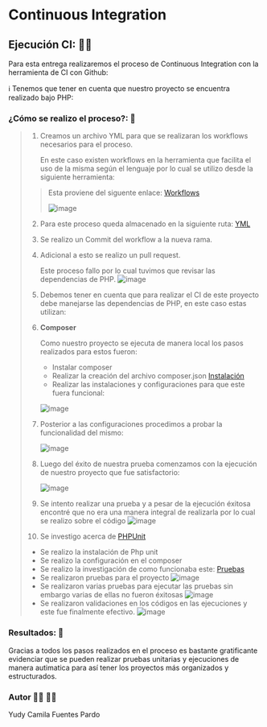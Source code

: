 
# Continuous Integration
## Ejecución CI: 🏃‍♀️

Para esta entrega realizaremos el proceso de Continuous Integration con la herramienta de CI con Github: 

ℹ️ Tenemos que tener en cuenta que nuestro proyecto se encuentra realizado bajo PHP:

### ¿Cómo se realizo el proceso?: 📘
>
>1. Creamos un archivo YML para que se realizaran los workflows necesarios para el proceso.
>
>     En este caso existen workflows en la herramienta que facilita el uso de la misma según el lenguaje por lo cual se utilizo desde la siguiente herramienta:
>
  >>   Esta proviene del siguente enlace: [Workflows](https://github.com/CamiFuentes17/github-actions-for-ci/actions/new?category=none&query=php)
  >>
  >>    ![image](https://user-images.githubusercontent.com/26396833/160052544-f12d5898-2263-4168-969b-ae660fb73d32.png)
>
>2. Para este proceso queda almacenado en la siguiente ruta: [YML](https://github.com/CamiFuentes17/trivia/blob/7709e977751b6e5e0cd97fe5d66d45000a45ac05/.github/workflows/php.yml)
>
>3. Se realizo un Commit del workflow a la nueva rama.
>
>4. Adicional a esto se realizo un pull request.
>
>     Este proceso fallo por lo cual tuvimos que revisar las dependencias de PHP.
>       ![image](https://user-images.githubusercontent.com/26396833/160054212-f8971590-4486-4a91-9a70-9e9726d2031d.png)
>     
>5. Debemos tener en cuenta que para realizar el CI de este proyecto debe manejarse las dependencias de PHP, en este caso estas utilizan:
>
>1. **Composer**
>
>    Como nuestro proyecto se ejecuta de manera local los pasos realizados para estos fueron:
>  
>    - Instalar composer
>    - Realizar la creación del archivo composer.json [Instalación](https://getcomposer.org/doc/01-basic-usage.md)
>    - Realizar las instalaciones y configuraciones para que este fuera funcional:
>    
>    ![image](https://user-images.githubusercontent.com/26396833/160053607-3beedba4-fb94-4270-81bb-ef6cab7447c2.png)
>6. Posterior a las configuraciones procedimos a probar la funcionalidad del mismo:
>
>    ![image](https://user-images.githubusercontent.com/26396833/160054511-605ffa48-e5c9-4ab2-8104-82ed932d70d3.png)
>7. Luego del éxito de nuestra prueba comenzamos con la ejecución de nuestro proyecto que fue satisfactorio: 
>
>    ![image](https://user-images.githubusercontent.com/26396833/160054610-c0b03402-ff59-4264-85d1-92f48fb1df39.png)
>    
>8. Se intento realizar una prueba y a pesar de la ejecución éxitosa encontré que no era una manera integral de realizarla por lo cual se realizo sobre el código
>    ![image](https://user-images.githubusercontent.com/26396833/160055046-39ac79a3-2a4c-4b3c-9fd4-72d09d532d99.png)
>    
>9. Se investigo acerca de [PHPUnit](https://phpunit.readthedocs.io/es/latest/index.html)
>- Se realizo la instalación de Php unit
>- Se realizo la configuración en el composer
>- Se realizo la investigación de como funcionaba este: [Pruebas](https://phpunit.readthedocs.io/es/latest/writing-tests-for-phpunit.html)
>- Se realizaron pruebas para el proyecto 
>   ![image](https://user-images.githubusercontent.com/26396833/160055458-dd968a7c-b706-47f8-abcf-cc03d3b0d15b.png)
>- Se realizaron varias pruebas para ejecutar las pruebas sin embargo varias de ellas no fueron éxitosas
>   ![image](https://user-images.githubusercontent.com/26396833/160055646-fdd47b1b-3caa-4df1-a0ec-fcb4dc37eeb1.png)
>- Se realizaron validaciones en los códigos en las ejecuciones y este fue finalmente efectivo.
>   ![image](https://user-images.githubusercontent.com/26396833/160055754-e2cf9362-20d6-4481-a844-eb58c6f71ab1.png)


### Resultados: 🔎

<p>Gracias a todos los pasos realizados en el proceso es bastante gratificante evidenciar que se pueden realizar pruebas unitarias y ejecuciones de manera autimatica para así tener los proyectos más organizados y estructurados.</p>
  
### Autor  👩‍🎓 👩‍💻
  Yudy Camila Fuentes Pardo

